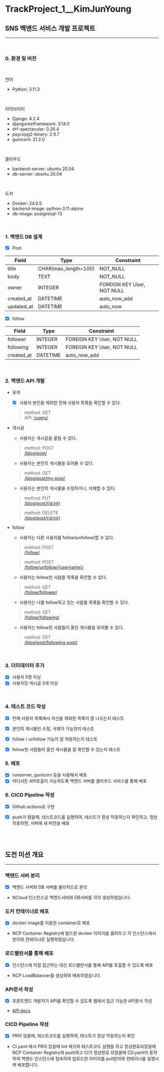 # TrackProject_1__KimJunYoung


## SNS 백엔드 서비스 개발 프로젝트

---

<br>

### 0. 환경 및 버전

<br>

언어
- Python: 3.11.3

<br>

라이브러리
- Django: 4.2.4
- djangorestframework: 3.14.0
- drf-spectacular: 0.26.4
- psycopg2-binary: 2.9.7
- gunicorn: 21.2.0

<br>

클라우드
- backend-server: ubuntu 20.04
- db-server: ubuntu 20.04

<br>

도커
- Docker: 24.0.5
- backend-image: python-3.11-alpine
- db-image: postgresql-13

<br>

### 1. 백엔드 DB 설계

- [x] Post

|Field|Type|Constraint|
|------|---|---|
|title|CHAR(max_length=100)|NOT_NULL|
|body|TEXT|NOT_NULL|
|owner|INTEGER|FOREIGN KEY User, NOT NULL|
|created_at|DATETIME|auto_now_add|
|updated_at|DATETIME|auto_now|


- [x] follow

|Field|Type|Constraint|
|------|---|---|
|follower|INTEGER|FOREIGN KEY User, NOT NULL|
|following|INTEGER|FOREIGN KEY User, NOT NULL|
|created_at|DATETIME|auto_now_add|

<br>

### 2. 백엔드 API 개발


- 유저
    - [x] 사용자 본인을 제외한 전체 사용자 목록을 확인할 수 있다.
    > method: GET <br>
    > API: [/users/](http://lion-lb-prod-19483051-7661c2c0d955.kr.lb.naverncp.com/users/)

- 게시글
    - 사용자는 게시글을 올릴 수 있다.
    > method: POST <br>
    > [/blog/post/](http://lion-lb-prod-19483051-7661c2c0d955.kr.lb.naverncp.com/blog/post/)

    - 사용자는 본인의 게시물을 모아볼 수 있다.
    > method: GET <br>
    > [/blog/post/my-post/](http://lion-lb-prod-19483051-7661c2c0d955.kr.lb.naverncp.com/blog/post/my-post/)

    - 사용자는 본인의 게시물을 수정하거나, 삭제할 수 있다.
    > method: PUT <br>
    > [/blog/post/{id:int}](http://lion-lb-prod-19483051-7661c2c0d955.kr.lb.naverncp.com/blog/post/10)

    > method: DELETE <br>
    > [/blog/post/{id:int}](http://lion-lb-prod-19483051-7661c2c0d955.kr.lb.naverncp.com/blog/post/10)

- follow
    - 사용자는 다른 사용자를 follow(unfollow)할 수 있다.
    > method: POST <br>
    > [/follow/](http://lion-lb-prod-19483051-7661c2c0d955.kr.lb.naverncp.com/follow/)

    > method: POST <br>
    > [/follow/unfollow/{username}/](http://lion-lb-prod-19483051-7661c2c0d955.kr.lb.naverncp.com/follow/unfollow/test1)


    - 사용자는 follow한 사람들 목록을 확인할 수 있다.
    > method: GET <br>
    > [/follow/follower/](http://lion-lb-prod-19483051-7661c2c0d955.kr.lb.naverncp.com/follow/follower)

    - 사용자는 나를 follow하고 있는 사람들 목록을 확인할 수 있다.
    > method: GET <br>
    > [/follow/following/](http://lion-lb-prod-19483051-7661c2c0d955.kr.lb.naverncp.com/follow/following)

    - 사용자는 follow한 사람들이 올린 게시물을 모아볼 수 있다.
    > method: GET <br>
    > [/blog/post/following-post/](http://lion-lb-prod-19483051-7661c2c0d955.kr.lb.naverncp.com/follow/follower)

<br>

### 3. 더미데이터 추가

- [x] 사용자 5명 이상
- [x] 사용자당 게시글 3개 이상

<br>

### 4. 테스트 코드 작성


- [x] 전체 사용자 목록에서 자신을 제외한 목록이 잘 나오는지 테스트
- [x] 본인의 게시물만 수정, 삭제가 가능한지 테스트
- [x] follow / unfollow 기능이 잘 작동하는지 테스트
- [x] follow한 사람들이 올린 게시물을 잘 확인할 수 있는지 테스트


### 5. 배포

- [x] runserver, gunicorn 등을 사용해서 배포
- [x] 어디서든 API호출이 가능하도록 백엔드 서버를 클라우드 서비스를 통해 배포

### 6. CICD Pipeline 작성

- [x] Github actions로 구현
- [x] push가 됐을때, 테스트코드를 실행하여, 테스트가 정상 작동하는지 확인하고, 정상 작동하면, 서버에 새 버전을 배포


<br><br>

## 도전 미션 개요

---

### 백엔드 서버 분리

- [x] 백엔드 서버와 DB 서버를 물리적으로 분리
- NCloud 인스턴스로 백엔드서버와 DB서버를 각각 생성하였습니다.

### 도커 컨테이너로 배포

- [x] docker image를 이용한 container로 배포
- NCP Container Registry에 빌드한 docker 이미지를 올려두고 각 인스턴스에서 받아와 컨테이너로 실행하였습니다.

### 로드밸런서를 통해 배포

- [x] 인스턴스에 직접 접근하는 대신 로드밸런서를 통해 API를 호출할 수 있도록 배포
- NCP LoadBalancer를 생성하여 배포하였습니다.

### API문서 작성

- [x] 프론트엔드 개발자가 API를 확인할 수 있도록 웹에서 접근 가능한 API문서 작성
- [API docs](http://lion-lb-prod-19483051-7661c2c0d955.kr.lb.naverncp.com/api/docs/#/)

### CICD Pipeline 작성

- [x] PR이 있을때, 테스트코드를 실행하여, 테스트가 정상 작동하는지 확인
- CI.yaml 에서 PR이 있을때 lint 체크와 테스트코드 실행을 하고 정상완료되었을때 NCP Container Registry에 push하고 CI가 정상완료 되었을때 CD.yaml이 동작하여 백엔드 인스턴스에 접속하여 업로드한 이미지를 pull받아와 컨테이너를 실행시켜 배포합니다.